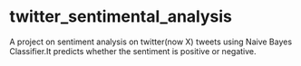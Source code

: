 # twitter_sentimental_analysis
A project on sentiment analysis on twitter(now X) tweets using Naive Bayes Classifier.It predicts whether the sentiment is positive or negative.
